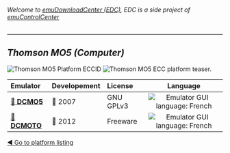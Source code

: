 ###### Welcome to [emuDownloadCenter (EDC)](https://github.com/PhoenixInteractiveNL/emuDownloadCenter/wiki/), EDC is a side project of [emuControlCenter](https://github.com/PhoenixInteractiveNL/emuControlCenter/wiki/)
***
## _Thomson MO5 (Computer)_
![](https://raw.githubusercontent.com/wiki/PhoenixInteractiveNL/emuDownloadCenter/images_platform/ecc_mo5_cell.png "Thomson MO5 Platform ECCID")
![](https://raw.githubusercontent.com/wiki/PhoenixInteractiveNL/emuDownloadCenter/images_platform/ecc_mo5_teaser.png "Thomson MO5 ECC platform teaser.")

| Emulator | Developement | License | Language |
|:---------|:-------------|:--------|:--------:|
| [:file_folder: **DCMO5**](https://github.com/PhoenixInteractiveNL/emuDownloadCenter/wiki/Emulator-dcmo5#menu) | :red_circle: 2007 | GNU GPLv3 | ![](https://raw.githubusercontent.com/wiki/PhoenixInteractiveNL/emuDownloadCenter/images_flags/icon_flag_FR_24.png "Emulator GUI language: French") |
| [:file_folder: **DCMOTO**](https://github.com/PhoenixInteractiveNL/emuDownloadCenter/wiki/Emulator-dcmoto#menu) | :red_circle: 2012 | Freeware | ![](https://raw.githubusercontent.com/wiki/PhoenixInteractiveNL/emuDownloadCenter/images_flags/icon_flag_FR_24.png "Emulator GUI language: French") |

[:arrow_backward: Go to platform listing](https://github.com/PhoenixInteractiveNL/emuDownloadCenter/wiki/EDC-Platform-List)
